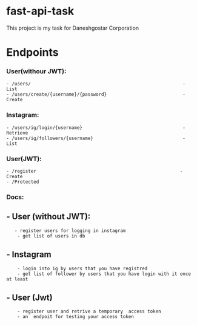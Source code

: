 # fast-api-task
This project is my task for Daneshgostar Corporation

# Endpoints
### User(withour JWT):
    - /users/                                                        - List
    - /users/create/{username}/{password}                            - Create
### Instagram:
    - /users/ig/login/{username}                                     - Retrieve
    - /users/ig/followers/{username}                                 - List
### User(JWT):
    - /register                                                     - Create
    - /Protected 

### Docs:
   ## - User (without JWT): 
       - register users for logging in instagram
        - get list of users in db
   ## - Instagram 
        - login into ig by users that you have registred 
        - get list of follower by users that you have login with it once at least 
   ## - User (Jwt)
        - register user and retrive a temporary  access token
        - an  endpoit for testing your access token 
        
